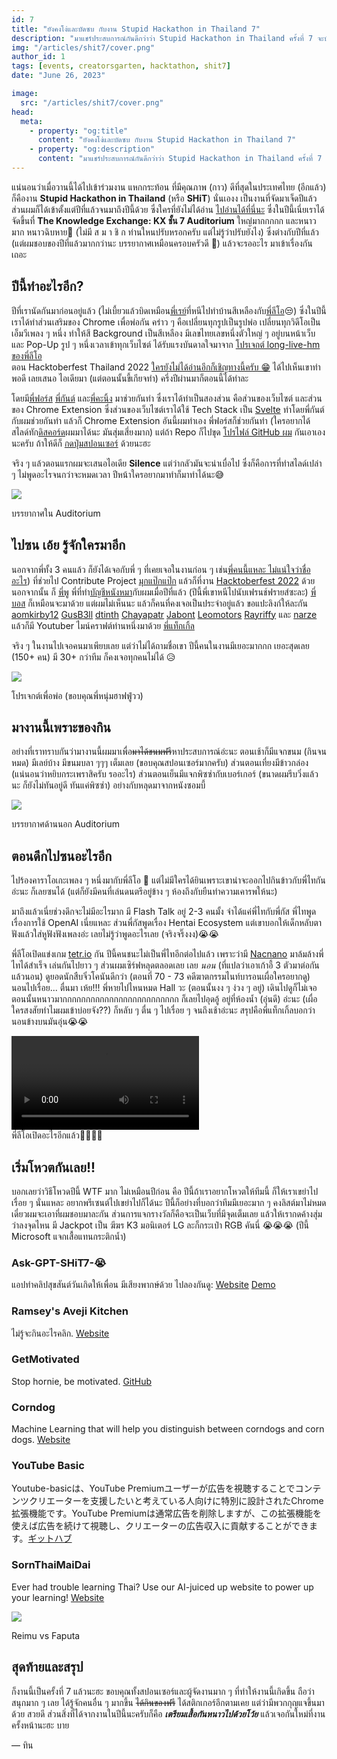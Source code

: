```yaml
---
id: 7
title: "ยังคงโง่และบัดซบ กับงาน Stupid Hackathon in Thailand 7"
description: "มาแชร์ประสบการณ์กันดีกว่าว่า Stupid Hackathon in Thailand ครั้งที่ 7 จะบัดซบแค่ไหน!?"
img: "/articles/shit7/cover.png"
author_id: 1
tags: [events, creatorsgarten, hacktathon, shit7]
date: "June 26, 2023"

image:
  src: "/articles/shit7/cover.png"
head:
  meta:
    - property: "og:title"
      content: "ยังคงโง่และบัดซบ กับงาน Stupid Hackathon in Thailand 7"
    - property: "og:description"
      content: "มาแชร์ประสบการณ์กันดีกว่าว่า Stupid Hackathon in Thailand ครั้งที่ 7 จะบัดซบแค่ไหน!?"
---
```


แน่นอนว่าเมื่อวานนี้ได้ไปเข้าร่วมงาน แหกกระท้อน ที่มีคุณภาพ (กาว) ดีที่สุดในประเทศไทย (อีกแล้ว) ก็คืองาน **Stupid Hackathon in Thailand** (หรือ **SHiT**) นั่นเองง
เป็นงานที่จัดมาเจ็ดปีแล้ว ส่วนผมก็ได้เข้าตั้งแต่ปีที่แล้วจนมาถึงปีนี้ด้วย ซึ่งใครที่ยังไม่ได้อ่าน [ไปอ่านได้ที่นี่นะ](https://tinarskii.com/articles/shit6) ซึ่งในปีนี้เนี่ยเราได้จัดขึ้นที่
**The Knowledge Exchange: KX ชั้น 7 Auditorium** ใหญ่มากกกกก และหนาวมาก หนาวฉิบหาย🥶 (ไม่มี ส ม า ชิ ก ท่านใหนปรับหรอกครับ แต่ไม่รู้ว่าปรับยังไง) 
ซึ่งต่างกับปีที่แล้ว (แต่ผมชอบของปีที่แล้วมากกว่านะ บรรยากาศเหมือนครอบครัวดี 🥰) แล้วจะรออะไร มาเข้าเรื่องกันเถอะ 

<div class="divider"></div>

## ปีนี้ทำอะไรอีก?

ปีที่เรานัดกันมาก่อนอยู่แล้ว (ไม่เบี้ยวแล้วบิดเหมือน[พี่เรย์](https://github.com/sleepntsheep/)ที่หนีไปทำบ้านสีเหลืองกับ[พี่ลีโอ](https://leomotors.me/)😒) 
ซึ่งในปีนี้เราได้ทำส่วนเสริมของ Chrome เพื่อพ่อกัน คร่าว ๆ คือเปลี่ยนทุกรูปเป็นรูปพ่อ เปลี่ยนทุกวิดีโอเป็นเอ็มวีเพลง ๆ หนึ่ง ทำให้สี Background เป็นสีเหลือง
มีเลขไทยเลขหนึ่งตัวใหญ่ ๆ อยู่บนหน้าเว็บ และ Pop-Up รูป ๆ หนึ่งเวลาเข้าทุกเว็บไซต์ ได้รับแรงบันดาลใจมาจาก [โปรเจกต์ long-live-hm ของพี่ลีโอ](https://github.com/leomotors/long-live-hm)  
ตอน Hacktoberfest Thailand 2022 [ใครยังไม่ได้อ่านอีกก็เชิญทางนี้ครับ 😁](https://tinarskii.com/articles/htbf2022/) ได้ไปเห็นเขาทำพอดี เลยเสนอ
ไอเดียมา (แต่ตอนนั้นขี้เกียจทำ) ครึ่งปีผ่านมาก็ตอนนี้ได้ทำละ


โดยมี[พี่ฟอร์ส](https://github.com/buyyakhoo/) [พี่กันต์](https://github.com/rufflogix/) และ[พี่คะนิ้ง]() มาช่วยกันทำ ซึ่งเราได้ทำเป็นสองส่วน คือส่วนของเว็บไซต์ และส่วนของ Chrome Extension ซึ่งส่วนของเว็บไซต์เราได้ใช้
Tech Stack เป็น [Svelte](https://svelte.dev) ทำโดยพี่กันต์กับผมช่วยกันทำ แล้วก็ Chrome Extension อันนี้ผมทำเอง พี่ฟอร์สก็ช่วยกันทำ
(ใครอยากได้สไลด์ทัก[ดิสคอร์ด](https://discord.com/users/508473794994896896)ผมมาได้นะ มันสุ่มเสี่ยงมาก) แต่ถ้า Repo ก็ไปขุด [โปรไฟล์ GitHub ผม](https://github.com/tinarskii) กันเอาเองนะครับ ถ้าให้ดีก็ [กดปุ่มสปอนเซอร์](https://github.com/sponsors/tinarskii/) ด้วยนะฮะ


จริง ๆ แล้วตอนแรกผมจะเสนอไอเดีย **Silence** แต่ว่ากลัวมันจะน่าเบื่อไป ซึ่งก็คือการที่ทำสไลด์เปล่า ๆ ไม่พูดอะไรจนกว่าจะหมดเวลา ปีหน้าใครอยากมาทำก็มาทำได้นะ😅


![](/articles/shit7/hack1.jpg)<figcaption>บรรยากาศใน Auditorium</figcaption>

<div class="divider"></div>

## ไปซน เอ้ย รู้จักใครมาอีก

นอกจากพี่ทั้ง 3 คนแล้ว ก็ยังได้เจอกับพี่ ๆ ที่เคยเจอในงานก่อน ๆ เช่น[พี่คนนี้แหละ ไม่แน่ใจว่าชื่ออะไร](https://github.com/annibuliful/)) ที่ช่วยไป Contribute
Project [มุกแป๊กแป๊ก](https://mukpakpak.vercel.app/) แล้วก็ที่งาน [Hacktoberfest 2022](https://tinarskii.com/htbf2022/) ด้วย นอกจากนั้น
ก็ [พี่พู](https://github.com/pumipatw) พี่ที่ทำ[บัญชีหนังหมา](https://github.com/karma-soulbound/)กับผมเมื่อปีที่แล้ว (ปีนี้พี่เขาหนีไปนับเฟรนช์ฟรายส์ซะละ) [พี่บอส](https://github.com/0xNithi) ก็เหมือนจะมาด้วย แต่ผมไม่เห็นนะ
แล้วก็คนที่คงเจอเป็นประจำอยู่แล้ว ขอแปะลิงก์ให้ละกัน [aomkirby12](https://github.com/SaltyAom/) [GusB3ll](https://github.com/gusb3ll/) [dtinth](https://github.com/dtinth/) [Chayapatr](https://github.com/chayapatr/) [Jabont](https://github.com/jabont/) 
[Leomotors](https://github.com/leomotors/) [Rayriffy](https://github.com/rayriffy/) และ [narze](https://narze.live/) แล้วก็มี
Youtuber ไมน์คราฟต์ท่านหนึ่งมาด้วย [พี่แท็กเกิ้ล](https://www.youtube.com/@tackle4826mc) 

จริง ๆ ในงานไปเจอคนมาเพียบเลย แต่ว่าไม่ได้ถามชื่อเขา ปีนี้คนในงานมีเยอะมากกก เยอะสุดเลย (150+ คน) มี 30+ กว่าทีม ก็คงเจอทุกคนไม่ได้ 😥

![](/articles/shit7/present.jpg)<figcaption>โปรเจกต์เพื่อพ่อ (ขอบคุณพี่หนุ่มฮาฟฟู่วว)</figcaption>

<div class="divider"></div>

## มางานนี้เพราะของกิน
อย่างที่เราทราบกันว่ามางานนี้ผมมาเพื่อ~~มาได้ขนมฟรี~~หาประสบการณ์อ่ะนะ ตอนเช้าก็มีแจกขนม (กินจนหมด) มีเลย์บ้าง มีขนมบลา ๆๆๆ เต็มเลย (ขอบคุณสปอนเซอร์มากครับ)
ส่วนตอนเที่ยงมีข้าวกล่อง (แน่นอนว่าหยิบกระเพราสิครับ รออะไร) ส่วนตอนเย็นมีแจกพิซซ่ากับเบอร์เกอร์ (ขนาดผมรีบวิ่งแล้วนะ ก็ยังไม่ทันอยู่ดี ทันแค่พิซซ่า) อย่างกับหลุดมาจากหนังซอมบี้

![](/articles/shit7/hack2.jpg)<figcaption>บรรยากาศด้านนอก Auditorium</figcaption>


<div class="divider"></div>

## ตอนดึกไปซนอะไรอีก

ไปร้องคาราโอเกะเพลง ๆ หนึ่งมากับพี่ลีโอ 💢 แต่ไม่มีใครได้ยินเพราะเขาน่าจะออกไปกินข้าวกับพี่ไทกันอ่ะนะ ก็เลยซนได้ (แต่ก็ยังมีคนที่เล่นดนตรีอยู่ข้าง ๆ ห้องถึงกับยืนทำความเคารพให้นะ)


มาถึงแล้วเนี่ยช่วงดึกจะไม่มีอะไรมาก มี Flash Talk อยู่ 2-3 คนมั้ง จำได้แค่พี่ไทกับพี่กัส พี่ไทพูดเรื่องการใช้ OpenAI เนี่ยแหละ ส่วนพี่กัสพูดเรื่อง Hentai Ecosystem
แต่เขาบอกให้เด็กหลับตาฟังแล้วใส่หูฟังฟังเพลงอ่ะ เลยไม่รู้ว่าพูดอะไรเลย (จริงจริ๊งงง)😭😭


พี่ลีโอเปิดแข่งเกม [tetr.io](https://tetr.io/) กัน ปีนี้คนชนะไม่เป็นพี่ไทอีกต่อไปแล้ว เพราะว่ามี [Nacnano](https://github.com/nacnano/)
มาล้มล้างพี่ไทได้สำเร็จ เล่นกันไปยาว ๆ ส่วนผมเซิร์ฟหลุดตลอดเลย เลย *นอน* (ที่แปลว่าเอาเก้าอี้ 3 ตัวมาต่อกันแล้วนอน) ดูยอดนักสืบจิ๋วโคนันดีกว่า (ตอนที่ 70 - 73 คดีฆาตกรรมไนท์บารอนเผื่อใครอยากดู) 
นอนไปเรื่อย... ตื่นมา เห้ย!!! พี่หายไปไหนหมด Hall วะ (ตอนนั้นงง ๆ ง่วง ๆ อยู่) เดินไปดูก็ไม่เจอ ตอนนั้นหนาวมากกกกกกกกกกกกกกกกกกกกกกกกก ก็เลยไปอุดอู้
อยู่ที่ห้องน้ำ (อุ่นดี) อ่ะนะ (เผื่อใครสงสัยทำไมผมเข้าบ่อยจัง??) ก็หลับ ๆ ตื่น ๆ ไปเรื่อย ๆ จนถึงเช้าอ่ะนะ สรุปคือพี่แท็กเกิ้ลบอกว่านอนข้างบนมันอุ่น😭😭

<video controls>
  <source src="/articles/shit7/ac.mp4" type="video/mp4">
  Your browser does not support the video tag.
</video>
<figcaption>พี่ลีโอเปิดอะไรอีกแล้ว💢💢🔥🔥</figcaption>

## เริ่มโหวตกันเลย!!

บอกเลยว่าวิธีโหวดปีนี้ WTF มาก ไม่เหมือนปีก่อน คือ ปีนี้ถ้าเราอยากโหวตให้ทีมนี้ ก็ให้เราเขย่าไปเรื่อย ๆ นั่นแหละ อยากพรีเซนต์ไปเขย่าไปก็ได้นะ
ปีนี้ก็อย่างที่บอกว่าทีมมีเยอะมาก ๆ คงลิสต์มาไม่หมด เดี๋ยวผมจะเอาที่ผมชอบมาละกัน ส่วนการแจกรางวัลก็คือจะเป็นเว็บที่มีจุดเต็มเลย แล้วให้เรากดค้างสุ่มว่าลงจุดไหน
มี Jackpot เป็น ฆีฆร K3 มอนิเตอร์ LG ละก็กระเป๋า RGB คันนี่ 😭😭😭 (ปีนี้ Microsoft แจกเสื้อแทนกระติกน้ำ)

<div class="p-2"></div>

### Ask-GPT-SHiT7-😭

แอปทำคลิปสุขสันต์วันเกิดให้เพื่อน มีเสียงพากษ์ด้วย ไปลองกันดู: [Website](https://bd.cunny.dev/) [Demo](https://bd.cunny.dev/pi9y0gpp4)

<div class="p-2"></div>

### Ramsey's Aveji Kitchen

ไม่รู้จะกินอะไรคลิก. [Website](https://64981799b48fbc736d584a30--lambent-torte-a35d3f.netlify.app/)

<div class="p-2"></div>

### GetMotivated

Stop hornie, be motivated. [GitHub](https://github.com/richeyphu/GetMotivated)

<div class="p-2"></div>

### Corndog

Machine Learning that will help you distinguish  between corndogs and corn dogs. [Website](https://corndog.manhermak.com/)

<div class="p-2"></div>

### YouTube Basic

Youtube-basicは、YouTube Premiumユーザーが広告を視聴することでコンテンツクリエーターを支援したいと考えている人向けに特別に設計されたChrome拡張機能です。YouTube Premiumは通常広告を削除しますが、この拡張機能を使えば広告を続けて視聴し、クリエーターの広告収入に貢献することができます。[ギットハブ](https://github.com/Mixko50/sht7-youtube-basic)

<div class="p-2"></div>

### SornThaiMaiDai

Ever had trouble learning Thai? Use our AI-juiced up website to power up your learning! [Website](https://khongchai.github.io/SonThaiMaiDai/frontend/index.html)


![](/articles/shit7/fapuchan.jpg)<figcaption>Reimu vs Faputa</figcaption>

<div class="divider"></div>

## สุดท้ายและสรุป

ก็งานนี้เป็นครั้งที่ 7 แล้วนะฮะ ขอบคุณทั้งสปอนเซอร์และผู้จัดงานมาก ๆ ที่ทำให้งานนี้เกิดขึ้น ถือว่าสนุกมาก ๆ เลย ได้รู้จักคนอื่น ๆ มากขึ้น ~~ได้กินของฟรี~~
ได้สติกเกอร์อีกตามเคย แต่ว่ามีพวกกุญแจขึ้นมาด้วย สวยดี ส่วนสิ่งที่ได้จากงานในปีนี้นะครับก็คือ ***เตรียมเสื้อกันหนาวไปด้วยโว้ย*** แล้วเจอกันใหม่ที่งานครั้งหน้านะฮะ บาย


— ทิน